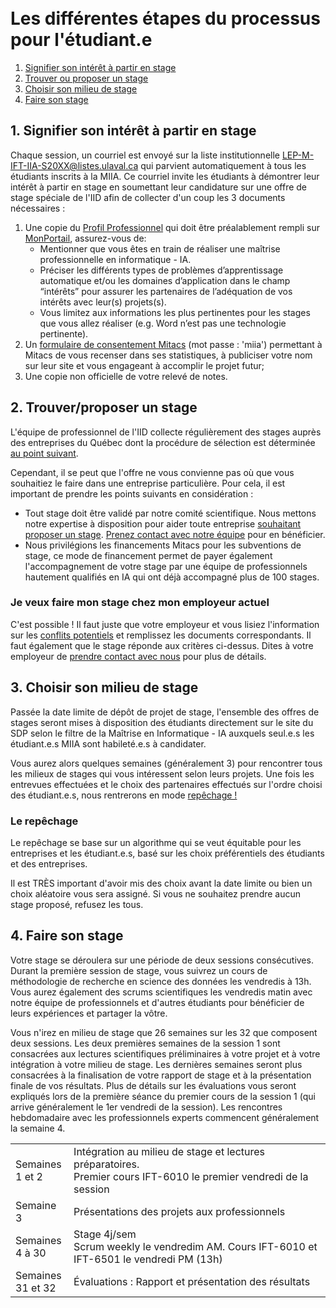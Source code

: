 
<br>
<br>

# Les différentes étapes du processus pour l'étudiant.e

1. [Signifier son intérêt à partir en stage](#1-signifier-son-intérêt-à-partir-en-stage)
2. [Trouver ou proposer un stage](#2-trouverproposer-un-stage)
3. [Choisir son milieu de stage](#3-choisir-son-milieu-de-stage)
4. [Faire son stage](#4-faire-son-stage)


## 1. Signifier son intérêt à partir en stage
Chaque session, un courriel est envoyé sur la liste institutionnelle LEP-M-IFT-IIA-S20XX@listes.ulaval.ca qui parvient automatiquement à tous les étudiants inscrits à la MIIA. Ce courriel invite les étudiants à démontrer leur intérêt à partir en stage en soumettant leur candidature sur une offre de stage spéciale de l'IID afin de collecter d'un coup les 3 documents nécessaires : 
1. Une copie du [Profil Professionnel] qui doit être préalablement rempli sur [MonPortail](https://monportail.ulaval.ca/emploisstages/profilprofessionnel/), assurez-vous de:
    * Mentionner que vous êtes en train de réaliser une maîtrise professionnelle en informatique - IA. 
    * Préciser les différents types de problèmes d’apprentissage automatique et/ou les domaines d’application dans le champ “intérêts” pour assurer les partenaires de l’adéquation de vos intérêts avec leur(s) projets(s). 
    * Vous limitez aux informations les plus pertinentes pour les stages que vous allez réaliser (e.g. Word n’est pas une technologie pertinente).
2. Un [formulaire de consentement Mitacs](https://form.jotform.com/Besse_Camille/mitacs) (mot passe : 'miia') permettant à Mitacs de vous recenser dans ses statistiques, à publiciser votre nom sur leur site et vous engageant à accomplir le projet futur;
3. Une copie non  officielle de votre relevé de notes.

## 2. Trouver/proposer un stage
L'équipe de professionnel de l'IID collecte régulièrement des stages auprès des entreprises du Québec dont la procédure de sélection est déterminée [au point suivant](#3-choisir-son-milieu-de-stage).

Cependant, il se peut que l'offre ne vous convienne pas où que vous souhaitiez le faire dans une entreprise particulière. Pour cela, il est important de prendre les points suivants en considération : 
* Tout stage doit être validé par notre comité scientifique. Nous mettons notre expertise à disposition pour aider toute entreprise [souhaitant proposer un stage](./part.md). [Prenez contact avec notre équipe] pour en bénéficier.
* Nous privilégions les financements Mitacs pour les subventions de stage, ce mode de financement permet de payer également l'accompagnement de votre stage par une équipe de professionnels hautement qualifiés en IA qui ont déjà accompagné plus de 100 stages. 

### Je veux faire mon stage chez mon employeur actuel

C'est possible ! Il faut juste que votre employeur et vous lisiez l'information sur les [conflits potentiels](./conflict.md) et remplissez les documents correspondants. Il faut également que le stage réponde aux critères ci-dessus. Dites à votre employeur de [prendre contact avec nous] pour plus de détails.

## 3. Choisir son milieu de stage

Passée la date limite de dépôt de projet de stage, l'ensemble des offres de stages seront mises à disposition des étudiants directement sur le site du SDP selon le filtre de la Maîtrise en Informatique - IA auxquels seul.e.s les étudiant.e.s MIIA sont habileté.e.s à candidater.

Vous aurez alors quelques semaines (généralement 3) pour rencontrer tous les milieux de stages qui vous intéressent selon leurs projets. Une fois les entrevues effectuées et le choix des partenaires effectués sur l'ordre choisi des étudiant.e.s, nous rentrerons en mode [repêchage !](#le-repêchage)

### Le repêchage

Le repêchage se base sur un algorithme qui se veut équitable pour les entreprises et les étudiant.e.s, basé sur les choix préférentiels des étudiants et des entreprises. 

Il est <span class="imporant">TRÈS important</span> d'avoir mis des choix avant la date limite ou bien un choix aléatoire vous sera assigné. Si vous ne souhaitez prendre aucun stage proposé, refusez les tous.


## 4. Faire son stage

Votre stage se déroulera sur une période de deux sessions consécutives. Durant la première session de stage, vous suivrez un cours de méthodologie de recherche en science des données les vendredis à 13h. Vous aurez également des scrums scientifiques les vendredis matin avec notre équipe de professionnels et d'autres étudiants pour bénéficier de leurs expériences et partager la vôtre. 

Vous n'irez en milieu de stage que 26 semaines sur les 32 que composent deux sessions. Les deux premières semaines de la session 1 sont consacrées aux lectures scientifiques préliminaires à votre projet et à votre intégration à votre milieu de stage. Les dernières semaines seront plus consacrées à la finalisation de votre rapport de stage et à la présentation finale de vos résultats. Plus de détails sur les évaluations vous seront expliqués lors de la première séance du premier cours de la session 1 (qui arrive généralement le 1er vendredi de la session). Les rencontres hebdomadaire avec les professionnels experts commencent généralement la semaine 4.

<table>
  <tr>
    <td>Semaines <br>1 et 2</td>
    <td>Intégration au milieu de stage et lectures préparatoires.<br>
    Premier cours IFT-6010 le premier vendredi de la session</td>
  </tr>
  <tr>
    <td>Semaine 3</td>
    <td>Présentations des projets aux professionnels</td>
  </tr>
  <tr>
    <td>Semaines <br>4 à 30</td>
    <td>Stage 4j/sem<br>Scrum weekly le vendredim AM. Cours IFT-6010 et IFT-6501 le vendredi PM (13h)</td>
  </tr>
  <tr>
    <td>Semaines <br>31 et 32</td>
    <td>Évaluations : Rapport et présentation des résultats</td>
  </tr>
  </table>


[Profil Professionnel]: https://monportail.ulaval.ca/emploisstages/profilprofessionnel/
[prendre contact avec nous]: mailto:stages@iid.ulaval.ca?subject=Prise%20de%20contact%20avec%20[Nom%20de%20l%27entreprise]&body=Bonjour,%0A%0AJ%27aimerais%20être%20contacté%20pour%20un%20projet%20que%20je%20souhaite%20proposer%20pour%20un%20étudiant-stagiaire%20à%20la%20maîtrise%20professionnelle%20en%20informatique%20-%20intelligence%20artificielle.%20Voici%20une%20description%20succincte%20du%20projet%20:%0A-%20Titre%20:%20[Écrire%20un%20titre]%0A-%20Résumé%20:%20[Quelques%20phrases%20résumant%20le%20contexte%20et%20les%20objectifs%20du%20projet]%0A%0AMerci%20et%20bonne%20journée.
[Prenez contact avec notre équipe]: mailto:stages@iid.ulaval.ca?subject=Prise%20de%20contact%20avec%20[Nom%20de%20l%27entreprise]&body=Bonjour,%0A%0AJ%27aimerais%20être%20contacté%20pour%20un%20projet%20que%20je%20souhaite%20proposer%20pour%20un%20étudiant-stagiaire%20à%20la%20maîtrise%20professionnelle%20en%20informatique%20-%20intelligence%20artificielle.%20Voici%20une%20description%20succincte%20du%20projet%20:%0A-%20Titre%20:%20[Écrire%20un%20titre]%0A-%20Résumé%20:%20[Quelques%20phrases%20résumant%20le%20contexte%20et%20les%20objectifs%20du%20projet]%0A%0AMerci%20et%20bonne%20journée.
